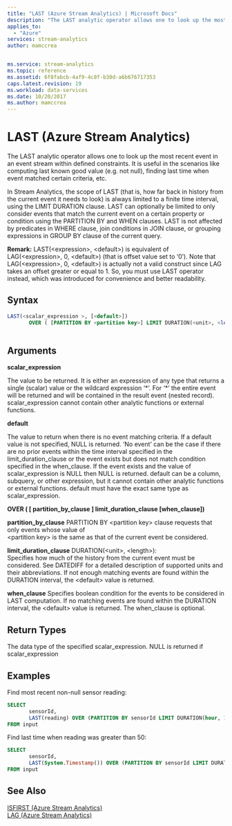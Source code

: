 ```yaml
---
title: "LAST (Azure Stream Analytics) | Microsoft Docs"
description: "The LAST analytic operator allows one to look up the most recent event in an event stream within defined constraints."
applies_to: 
  - "Azure"
services: stream-analytics
author: mamccrea


ms.service: stream-analytics
ms.topic: reference
ms.assetid: 6f8fabcb-4af9-4c8f-b30d-a6b676717353
caps.latest.revision: 19
ms.workload: data-services
ms.date: 10/20/2017
ms.author: mamccrea
---
```

# LAST (Azure Stream Analytics)
  The LAST analytic operator allows one to look up the most recent event in an event stream within defined constraints.  It is useful in the scenarios like computing last known good value (e.g. not null), finding last time when event matched certain criteria, etc.  
  
In Stream Analytics, the scope of LAST (that is, how far back in history from the current event it needs to look) is always limited to a finite time interval, using the LIMIT DURATION clause. LAST can optionally be limited to only consider events that match the current event on a certain property or condition using the PARTITION BY and WHEN clauses. LAST is not affected by predicates in WHERE clause, join conditions in JOIN clause, or grouping expressions in GROUP BY clause of the current query.
  
 **Remark:** LAST(\<expression>, \<default>) is  equivalent of LAG(\<expression>, 0, \<default>) (that is offset value set to ‘0’). Note that LAG(\<expression>, 0, \<default>) is actually not a valid construct since LAG takes an offset greater or equal to 1. So, you must use LAST operator instead, which was introduced for convenience and better readability.
  
 ## Syntax  
  
```SQL  
LAST(<scalar_expression >, [<default>])    
       OVER ( [PARTITION BY <partition key>] LIMIT DURATION(<unit>, <length>) [WHEN boolean_expression])  
  
```  
  
## Arguments  
 **scalar_expression**  
  
 The value to be returned. It is either an expression of any type that returns a single (scalar) value or the wildcard expression ‘*’. For ‘\*’ the entire event will be returned and will be contained in the result event (nested record). scalar_expression cannot contain other analytic functions or external functions.  
  
 **default**  
  
 The value to return when there is no event matching criteria. If a default value is not specified, NULL is returned. ‘No event’ can be the case if there are no prior events within the time interval specified in the limit_duration_clause  or the event exists but does not match condition specified in the when_clause. If the event exists and the value of scalar_expression is NULL then NULL is returned. default can be a column, subquery, or other expression, but it cannot contain other analytic functions or external functions. default must have the exact same type as scalar_expression.  
  
 **OVER ( [ partition_by_clause ] limit_duration_clause [when_clause])**  
  
 **partition_by_clause** PARTITION BY \<partition key> clause requests that only events whose value of   
\<partition key> is the same as that of the current event be considered.  
  
 **limit_duration_clause** DURATION(\<unit>, \<length>):   
Specifies how much of the history from the current event must be considered.  See DATEDIFF for a detailed description of supported units and their abbreviations.  If not enough matching events are found within the DURATION interval, the \<default> value is returned.  
  
 **when_clause** Specifies boolean condition for the events to be considered in LAST computation. If no matching events are found within the DURATION interval, the \<default> value is returned. The when_clause is optional.  
  
## Return Types  
 The data type of the specified scalar_expression. NULL is returned if scalar_expression  
  
## Examples  
 Find most recent non-null sensor reading:  
  
```SQL  
SELECT  
       sensorId,   
       LAST(reading) OVER (PARTITION BY sensorId LIMIT DURATION(hour, 1) WHEN reading IS NOT NULL)  
FROM input   
```  
  
 Find last time when reading was greater than 50:  
  
```SQL  
SELECT
       sensorId,
       LAST(System.Timestamp()) OVER (PARTITION BY sensorId LIMIT DURATION(hour, 1) WHEN reading > 50 )
FROM input 
```  
  
## See Also  
 [ISFIRST &#40;Azure Stream Analytics&#41;](isfirst-azure-stream-analytics.md)   
 [LAG &#40;Azure Stream Analytics&#41;](lag-azure-stream-analytics.md)  
  
  
